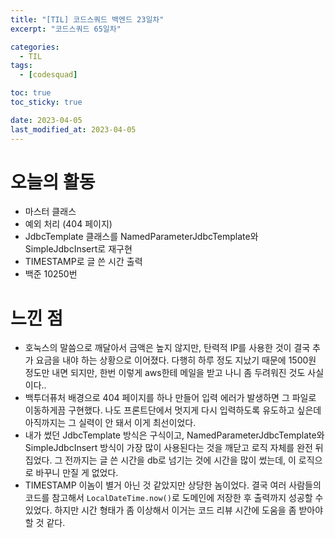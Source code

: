 ```yaml
---
title: "[TIL] 코드스쿼드 백엔드 23일차"
excerpt: "코드스쿼드 65일차"

categories:
  - TIL
tags:
  - [codesquad]

toc: true
toc_sticky: true

date: 2023-04-05
last_modified_at: 2023-04-05
---
```


# 오늘의 활동

- 마스터 클래스
- 예외 처리 (404 페이지)
- JdbcTemplate 클래스를 NamedParameterJdbcTemplate와 SimpleJdbcInsert로 재구현
- TIMESTAMP로 글 쓴 시간 출력
- 백준 10250번

# 느낀 점

- 호눅스의 말씀으로 깨달아서 금액은 높지 않지만, 탄력적 IP를 사용한 것이 결국 추가 요금을 내야 하는 상황으로 이어졌다. 다행히 하루 정도 지났기 때문에 1500원 정도만 내면 되지만, 한번 이렇게 aws한테 메일을 받고 나니 좀 두려워진 것도 사실이다..
- 백투더퓨처 배경으로 404 페이지를 하나 만들어 입력 에러가 발생하면 그 파일로 이동하게끔 구현했다. 나도 프론트단에서 멋지게 다시 입력하도록 유도하고 싶은데 아직까지는 그 실력이 안 돼서 이게 최선이었다.
- 내가 썼던 JdbcTemplate 방식은 구식이고, NamedParameterJdbcTemplate와 SimpleJdbcInsert 방식이 가장 많이 사용된다는 것을 깨닫고 로직 자체를 완전 뒤집었다. 그 전까지는 글 쓴 시간을 db로 넘기는 것에 시간을 많이 썼는데, 이 로직으로 바꾸니 만질 게 없었다.
- TIMESTAMP 이놈이 별거 아닌 것 같았지만 상당한 놈이었다. 결국 여러 사람들의 코드를 참고해서 `LocalDateTime.now()`로 도메인에 저장한 후 출력까지 성공할 수 있었다. 하지만 시간 형태가 좀 이상해서 이거는 코드 리뷰 시간에 도움을 좀 받아야 할 것 같다.